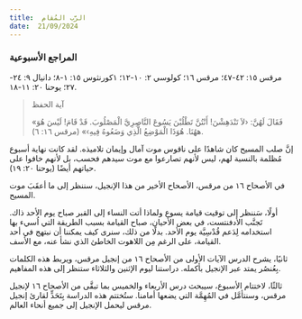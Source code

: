 ```yaml
---
title:  الرَّب المُقام
date:  21/09/2024
---
```


### المراجع الأسبوعية
مرقس ١٥: ٤٢-٤٧؛ مرقس ١٦؛ كولوسي ٢: ١٠-١٢؛ ١كورنثوس ١٥: ١-٨؛ دانيال ٩: ٢٤- ٢٧؛ يوحنا ٢٠: ١١-١٨.

> <p>آية الحفظ</p>
> «فَقَالَ لَهُنَّ: ‹لاَ تَنْدَهِشْنَ! أَنْتُنَّ تَطْلُبْنَ يَسُوعَ النَّاصِرِيَّ الْمَصْلُوبَ. قَدْ قَامَ! لَيْسَ هُوَ ههُنَا. هُوَذَا الْمَوْضِعُ الَّذِي وَضَعُوهُ فِيهِ›» (مرقس ١٦: ٦).

إنَّ صلب المسيح كان شاهدًا على ناقوس موت آمال وإيمان تلاميذه. لقد كانت نهاية أسبوع مُظلمة بالنسبة لهم، ليس لأنهم تصارعوا مع موت سيدهم فحسب، بل لأنهم خافوا على حياتهم أيضًا (يوحنا ٢٠: ١٩).

في الأصحاح ١٦ من مرقس، الأصحاح الأخير من هذا الإنجيل، سننظر إلى ما أعقَبَ موت المسيح.

أولًا، سَننظر إلى توقيت قيامة يسوع ولماذا أتت النساء إلى القبر صباح يوم الأحد ذاك. تَجنَّب الأدفنتست، في بعض الأحيان، صباح القيامة بسبب الطريقة التي اُسيء بها استخدامه لِدَعم قُدْسِيَّة يوم الأحد. بدلًا من ذلك، سنرى كيف يمكننا أن نبتهج في أحد القيامة، على الرغم مِن اللاهوت الخاطئ الذي نشأ عنه، مع الأسف.

ثانيًا، يشرح الدرس الآيات الأولى من الأصحاح ١٦ من إنجيل مرقس، ويربط هذه الكلمات بِعُنصُر يمتد عبر الإنجيل بأكمله. دراستنا ليوم الإثنين والثلاثاء ستنظر إلى هذه المفاهيم.

ثالثًا، لاختتام الأسبوع، سيبحث درس الأربعاء والخميس بما تبقَّى من الأصحاح ١٦ لإنجيل مرقس، وسنتأمَّل في المُهِمَّة التي يضعها أمامنا. ستُختتم هذه الدراسة بِتَحَدٍّ لقارئ إنجيل مرقس ليحمل الإنجيل إلى جميع أنحاء العالم.